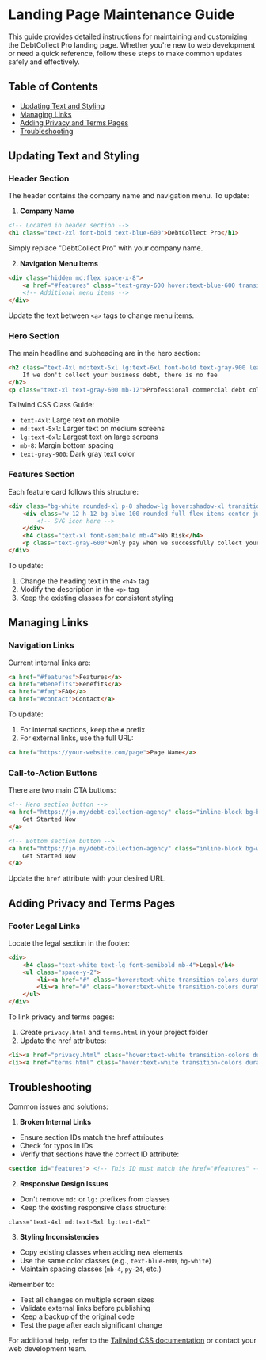 # Landing Page Maintenance Guide

This guide provides detailed instructions for maintaining and customizing the DebtCollect Pro landing page. Whether you're new to web development or need a quick reference, follow these steps to make common updates safely and effectively.

## Table of Contents
- [Updating Text and Styling](#updating-text-and-styling)
- [Managing Links](#managing-links)
- [Adding Privacy and Terms Pages](#adding-privacy-and-terms-pages)
- [Troubleshooting](#troubleshooting)

## Updating Text and Styling

### Header Section
The header contains the company name and navigation menu. To update:

1. **Company Name**
```html
<!-- Located in header section -->
<h1 class="text-2xl font-bold text-blue-600">DebtCollect Pro</h1>
```
Simply replace "DebtCollect Pro" with your company name.

2. **Navigation Menu Items**
```html
<div class="hidden md:flex space-x-8">
    <a href="#features" class="text-gray-600 hover:text-blue-600 transition-colors duration-300">Features</a>
    <!-- Additional menu items -->
</div>
```
Update the text between `<a>` tags to change menu items.

### Hero Section
The main headline and subheading are in the hero section:

```html
<h2 class="text-4xl md:text-5xl lg:text-6xl font-bold text-gray-900 leading-tight mb-8">
    If we don't collect your business debt, there is no fee
</h2>
<p class="text-xl text-gray-600 mb-12">Professional commercial debt collection services with over 50 years of experience</p>
```

Tailwind CSS Class Guide:
- `text-4xl`: Large text on mobile
- `md:text-5xl`: Larger text on medium screens
- `lg:text-6xl`: Largest text on large screens
- `mb-8`: Margin bottom spacing
- `text-gray-900`: Dark gray text color

### Features Section
Each feature card follows this structure:
```html
<div class="bg-white rounded-xl p-8 shadow-lg hover:shadow-xl transition-shadow duration-300">
    <div class="w-12 h-12 bg-blue-100 rounded-full flex items-center justify-center mb-6">
        <!-- SVG icon here -->
    </div>
    <h4 class="text-xl font-semibold mb-4">No Risk</h4>
    <p class="text-gray-600">Only pay when we successfully collect your debt.</p>
</div>
```

To update:
1. Change the heading text in the `<h4>` tag
2. Modify the description in the `<p>` tag
3. Keep the existing classes for consistent styling

## Managing Links

### Navigation Links
Current internal links are:
```html
<a href="#features">Features</a>
<a href="#benefits">Benefits</a>
<a href="#faq">FAQ</a>
<a href="#contact">Contact</a>
```

To update:
1. For internal sections, keep the `#` prefix
2. For external links, use the full URL:
```html
<a href="https://your-website.com/page">Page Name</a>
```

### Call-to-Action Buttons
There are two main CTA buttons:
```html
<!-- Hero section button -->
<a href="https://jo.my/debt-collection-agency" class="inline-block bg-blue-600 text-white px-8 py-4 rounded-lg">
    Get Started Now
</a>

<!-- Bottom section button -->
<a href="https://jo.my/debt-collection-agency" class="inline-block bg-white text-blue-600 px-8 py-4 rounded-lg">
    Get Started Now
</a>
```

Update the `href` attribute with your desired URL.

## Adding Privacy and Terms Pages

### Footer Legal Links
Locate the legal section in the footer:
```html
<div>
    <h4 class="text-white text-lg font-semibold mb-4">Legal</h4>
    <ul class="space-y-2">
        <li><a href="#" class="hover:text-white transition-colors duration-300">Privacy Policy</a></li>
        <li><a href="#" class="hover:text-white transition-colors duration-300">Terms of Service</a></li>
    </ul>
</div>
```

To link privacy and terms pages:
1. Create `privacy.html` and `terms.html` in your project folder
2. Update the href attributes:
```html
<li><a href="privacy.html" class="hover:text-white transition-colors duration-300">Privacy Policy</a></li>
<li><a href="terms.html" class="hover:text-white transition-colors duration-300">Terms of Service</a></li>
```

## Troubleshooting

Common issues and solutions:

1. **Broken Internal Links**
- Ensure section IDs match the href attributes
- Check for typos in IDs
- Verify that sections have the correct ID attribute:
```html
<section id="features"> <!-- This ID must match the href="#features" -->
```

2. **Responsive Design Issues**
- Don't remove `md:` or `lg:` prefixes from classes
- Keep the existing responsive class structure:
```html
class="text-4xl md:text-5xl lg:text-6xl"
```

3. **Styling Inconsistencies**
- Copy existing classes when adding new elements
- Use the same color classes (e.g., `text-blue-600`, `bg-white`)
- Maintain spacing classes (`mb-4`, `py-24`, etc.)

Remember to:
- Test all changes on multiple screen sizes
- Validate external links before publishing
- Keep a backup of the original code
- Test the page after each significant change

For additional help, refer to the [Tailwind CSS documentation](https://tailwindcss.com/docs) or contact your web development team.